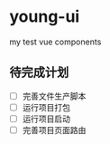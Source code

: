 # young-ui

my test vue components

## 待完成计划

- [ ] 完善文件生产脚本
- [ ] 运行项目打包
- [ ] 运行项目启动
- [ ] 完善项目页面路由
